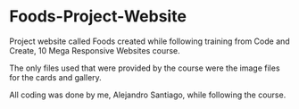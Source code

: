 # Foods-Project-Website

Project website called Foods created while following training from Code and Create, 10 Mega Responsive Websites course. 

The only files used that were provided by the course were the image files for the cards and gallery.

All coding was done by me, Alejandro Santiago, while following the course. 
